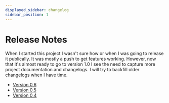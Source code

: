 ```yaml
---
displayed_sidebar: changelog
sidebar_position: 1
---
```


# Release Notes

When I started this project I wasn't sure how or when I was going to release it publically. It was mostly a push to get features working. However, now that it's almost ready to go to version 1.0 I see the need to capture more project documentation and changelogs. I will try to backfill older changelogs when I have time.

 * [Version 0.6](/releaseNotes/version-0.6)
 * [Version 0.5](/releaseNotes/version-0.5)
 * [Version 0.4](/releaseNotes/version-0.4)